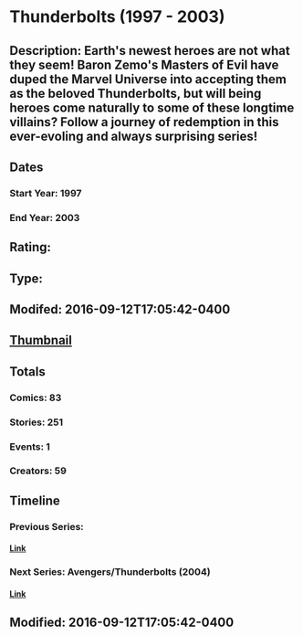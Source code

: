 # Thunderbolts (1997 - 2003)
## Description: Earth's newest heroes are not what they seem! Baron Zemo's Masters of Evil have duped the Marvel Universe into accepting them as the beloved Thunderbolts, but will being heroes come naturally to some of these longtime villains? Follow a journey of redemption in this ever-evoling and always surprising series!
## Dates
### Start Year: 1997
### End Year: 2003
## Rating: 
## Type: 
## Modifed: 2016-09-12T17:05:42-0400
## [Thumbnail](http://i.annihil.us/u/prod/marvel/i/mg/5/80/51310d7bc901c.jpg)
## Totals
### Comics: 83
### Stories: 251
### Events: 1
### Creators: 59
## Timeline
### Previous Series: 
#### [Link]()
### Next Series: Avengers/Thunderbolts (2004)
#### [Link](http://gateway.marvel.com/v1/public/series/715)
## Modified: 2016-09-12T17:05:42-0400